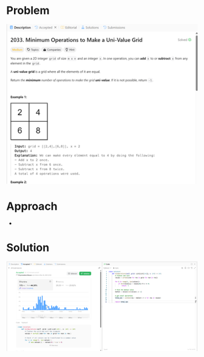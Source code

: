 # Problem
![Problem Description](https://github.com/praiseorji4/leetcode-daily/blob/main/solutions/2025-03/day26/images/problem.png?raw=true)

# Approach
- 

# Solution
![Submission Results](https://github.com/praiseorji4/leetcode-daily/blob/main/solutions/2025-03/day26/images/submission.png?raw=true)